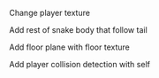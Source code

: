 Change player texture

Add rest of snake body that follow tail

Add floor plane with floor texture

Add player collision detection with self
